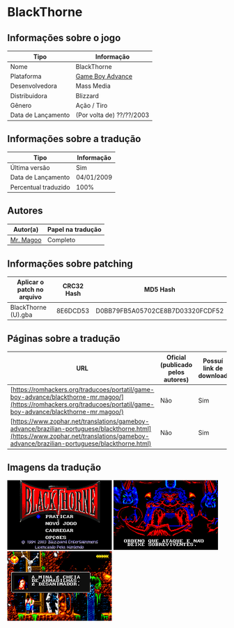 # BlackThorne

## Informações sobre o jogo

| Tipo | Informação |
| ----------- | ----------- |
| Nome | BlackThorne |
| Plataforma | [Game Boy Advance](../) |
| Desenvolvedora | Mass Media |
| Distribuidora | Blizzard |
| Gênero | Ação / Tiro |
| Data de Lançamento | (Por volta de) ??/??/2003 |

## Informações sobre a tradução

| Tipo | Informação |
| ----------- | ----------- |
| Última versão | Sim |
| Data de Lançamento | 04/01/2009 |
| Percentual traduzido | 100% |

## Autores

| Autor(a) | Papel na tradução |
| ----------- | ----------- |
| [Mr\. Magoo](../../../autores/mr-magoo/) | Completo |

## Informações sobre patching

| Aplicar o patch no arquivo | CRC32 Hash | MD5 Hash |
| ----------- | ----------- | ----------- |
| BlackThorne \(U\)\.gba | 8E6DCD53 | D0BB79FB5A05702CE8B7D03320FCDF52 |

## Páginas sobre a tradução

| URL | Oficial (publicado pelos autores) | Possuí link de download |
| ----------- | ----------- | ----------- |
| [https://romhackers.org/traducoes/portatil/game-boy-advance/blackthorne-mr.magoo/](https://romhackers.org/traducoes/portatil/game-boy-advance/blackthorne-mr.magoo/) | Não | Sim |
| [https://www.zophar.net/translations/gameboy-advance/brazilian-portuguese/blackthorne.html](https://www.zophar.net/translations/gameboy-advance/brazilian-portuguese/blackthorne.html) | Não | Sim |

## Imagens da tradução

![Imagem de exemplo da tradução 1](1.png)
![Imagem de exemplo da tradução 2](2.png)
![Imagem de exemplo da tradução 3](3.png)